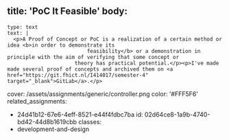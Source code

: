 title: 'PoC It Feasible'
body:
  -
    type: text
    text: |
      <p>A Proof of Concept or PoC is a realization of a certain method or idea <b>in order to demonstrate its
                              feasibility</b> or a demonstration in principle with the aim of verifying that some concept or
                          theory has practical potential.</p><p>I've made made several proof of concepts and archived them on <a href="https://git.fhict.nl/I414017/semester-4" target="_blank">GitLab</a>.</p>
cover: /assets/assignments/generic/controller.png
color: '#FFF5F6'
related_assignments:
  - 24d41b12-67e6-4eff-8521-e44f4fdbc7ba
id: 02d64ce8-1a9b-4740-bd42-44d8b1619cbb
classes:
  - development-and-design
